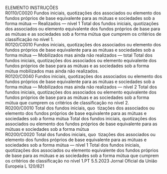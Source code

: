  
ELEMENTO  INSTRUÇÕES  
R0110/C0020  Fundos iniciais, quotizações 
dos associados ou elemento 
dos fundos próprios de base 
equivalente para as mútuas e 
sociedades sob a forma mútua 
— Realizados — nível 1  Total dos fundos iniciais, quotizações dos associados ou elemento equivalente dos 
fundos próprios de base para as mútuas e as sociedades sob a forma mútua que 
cumprem os critérios de classificação no nível 1.  
R0120/C0010  Fundos iniciais, quotizações 
dos associados ou elemento 
dos fundos próprios de base 
equivalente para as mútuas e 
sociedades sob a forma mútua 
— Mobilizados mas ainda não 
realizados — total  Total dos fundos iniciais, quotizações dos associados ou elemento equivalente dos 
fundos próprios de base para as mútuas e as sociedades sob a forma mútua 
mobilizados mas ainda não realizados.  
R0120/C0040  Fundos iniciais, quotizações 
dos associados ou elemento 
dos fundos próprios de base 
equivalente para as mútuas e 
sociedades sob a forma mútua 
— Mobilizados mas ainda não 
realizados — nível 2  Total dos fundos iniciais, quotizações dos associados ou elemento equivalente dos 
fundos próprios de base para as mútuas e as sociedades sob a forma mútua que 
cumprem os critérios de classificação no nível 2.  
R0200/C0010  Total dos fundos iniciais, quo ­
tizações dos associados ou 
elemento dos fundos próprios 
de base equivalente para as 
mútuas e sociedades sob a 
forma mútua  Total dos fundos iniciais, quotizações dos associados ou elemento dos fundos 
próprios de base equivalente para as mútuas e sociedades sob a forma mútua  
R0200/C0020  Total dos fundos iniciais, quo ­
tizações dos associados ou 
elemento dos fundos próprios 
de base equivalente para as 
mútuas e sociedades sob a 
forma mútua — nível 1  Total dos fundos iniciais, quotizações dos associados ou elemento equivalente dos 
fundos próprios de base para as mútuas e as sociedades sob a forma mútua que 
cumprem os critérios de classificação no nível 1.PT  5.5.2023 Jornal Oficial da União Europeia L 120/821